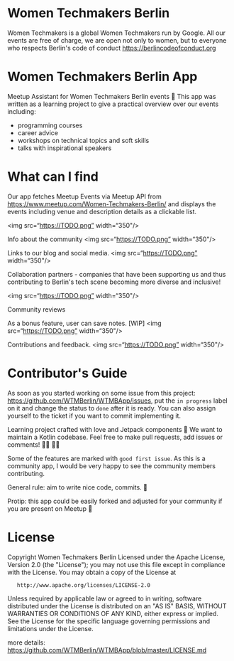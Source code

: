 # Women Techmakers Berlin

Women Techmakers is a global Women Techmakers run by Google. All our events are free of charge, we are open not only to women, but to everyone who respects Berlin's code of conduct https://berlincodeofconduct.org 

# Women Techmakers Berlin App
Meetup Assistant for Women Techmakers Berlin events :robot: 
This app was written as a learning project to give a practical overview over our events including:

- programming courses
- career advice
- workshops on technical topics and soft skills
- talks with inspirational speakers

# What can I find 

Our app fetches Meetup Events via Meetup API from https://www.meetup.com/Women-Techmakers-Berlin/ and displays the events including venue and description details as a clickable list. 

<img src=“https://TODO.png” width=“350"/>
                                    
Info about the community
<img src=“https://TODO.png” width=“350"/>
                                    
Links to our blog and social media.
<img src=“https://TODO.png” width=“350"/>
                                    
Collaboration partners - companies that have been supporting us and thus contributing to Berlin's tech scene becoming more diverse and inclusive!

<img src=“https://TODO.png” width=“350"/>
                                    
 Community reviews                                   

As a bonus feature, user can save notes. [WIP]
<img src=“https://TODO.png” width=“350"/>
                                    
Contributions and feedback.
<img src=“https://TODO.png” width=“350"/>                                    

# Contributor's Guide
As soon as you started working on some issue from this project: https://github.com/WTMBerlin/WTMBApp/issues, put the `in progress` label on it and change the status to `done` after it is ready. 
You can also assign yourself to the ticket if you want to commit implementing it.

Learning project crafted with love and Jetpack components :rocket:
We want to maintain a Kotlin codebase. Feel free to make pull requests, add issues or comments! 👨‍💻 👩‍💻

Some of the features are marked with `good first issue`. As this is a community app, I would be very happy to see the community members contributing.

General rule: aim to write nice code, commits. :tulip:

Protip: this app could be easily forked and adjusted for your community if you are present on Meetup :octopus:

# License

   Copyright Women Techmakers Berlin Licensed under the Apache License, Version 2.0 (the "License");
   you may not use this file except in compliance with the License.
   You may obtain a copy of the License at

       http://www.apache.org/licenses/LICENSE-2.0

   Unless required by applicable law or agreed to in writing, software
   distributed under the License is distributed on an "AS IS" BASIS,
   WITHOUT WARRANTIES OR CONDITIONS OF ANY KIND, either express or implied.
   See the License for the specific language governing permissions and
   limitations under the License.
   
   more details: https://github.com/WTMBerlin/WTMBApp/blob/master/LICENSE.md
